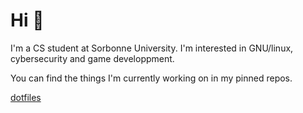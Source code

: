# Hi 👋

I'm a CS student at Sorbonne University. I'm interested in GNU/linux, cybersecurity and game developpment.

You can find the things I'm currently working on in my pinned repos.

[dotfiles](https://github.com/yopaman/dotfiles)

